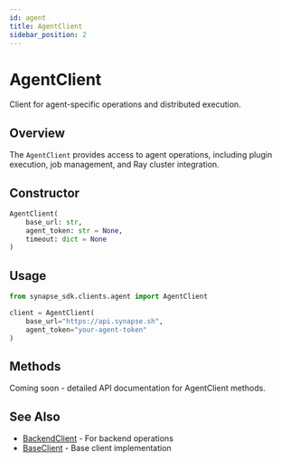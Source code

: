 ```yaml
---
id: agent
title: AgentClient
sidebar_position: 2
---
```


# AgentClient

Client for agent-specific operations and distributed execution.

## Overview

The `AgentClient` provides access to agent operations, including plugin execution, job management, and Ray cluster integration.

## Constructor

```python
AgentClient(
    base_url: str,
    agent_token: str = None,
    timeout: dict = None
)
```

## Usage

```python
from synapse_sdk.clients.agent import AgentClient

client = AgentClient(
    base_url="https://api.synapse.sh",
    agent_token="your-agent-token"
)
```

## Methods

Coming soon - detailed API documentation for AgentClient methods.

## See Also

- [BackendClient](./backend.md) - For backend operations
- [BaseClient](./base.md) - Base client implementation
